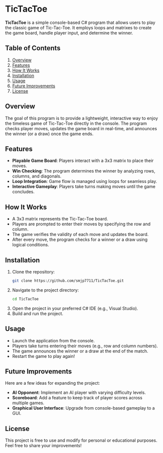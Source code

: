 
# TicTacToe

**TicTacToe** is a simple console-based C# program that allows users to play the classic game of Tic-Tac-Toe. It employs loops and matrixes to create the game board, handle player input, and determine the winner.

## Table of Contents
1. [Overview](#overview)
2. [Features](#features)
3. [How It Works](#how-it-works)
4. [Installation](#installation)
5. [Usage](#usage)
6. [Future Improvements](#future-improvements)
7. [License](#license)

## Overview
The goal of this program is to provide a lightweight, interactive way to enjoy the timeless game of Tic-Tac-Toe directly in the console. The program checks player moves, updates the game board in real-time, and announces the winner (or a draw) once the game ends.

## Features
- **Playable Game Board**: Players interact with a 3x3 matrix to place their moves.
- **Win Checking**: The program determines the winner by analyzing rows, columns, and diagonals.
- **Loop Integration**: Game flow is managed using loops for seamless play.
- **Interactive Gameplay**: Players take turns making moves until the game concludes.

## How It Works
- A 3x3 matrix represents the Tic-Tac-Toe board.
- Players are prompted to enter their moves by specifying the row and column.
- The game verifies the validity of each move and updates the board.
- After every move, the program checks for a winner or a draw using logical conditions.

## Installation
1. Clone the repository:
   ```bash
   git clone https://github.com/smjp7711/TicTacToe.git
   ```
2. Navigate to the project directory:
   ```bash
   cd TicTacToe
   ```
3. Open the project in your preferred C# IDE (e.g., Visual Studio).
4. Build and run the project.

## Usage
- Launch the application from the console.
- Players take turns entering their moves (e.g., row and column numbers).
- The game announces the winner or a draw at the end of the match.
- Restart the game to play again!

## Future Improvements
Here are a few ideas for expanding the project:
- **AI Opponent**: Implement an AI player with varying difficulty levels.
- **Scoreboard**: Add a feature to keep track of player scores across multiple games.
- **Graphical User Interface**: Upgrade from console-based gameplay to a GUI.

## License
This project is free to use and modify for personal or educational purposes. Feel free to share your improvements!
